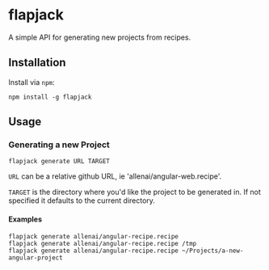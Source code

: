 flapjack
=======

A simple API for generating new projects from recipes.

## Installation

Install via `npm`:

```
npm install -g flapjack
```

## Usage

### Generating a new Project

```
flapjack generate URL TARGET
```

`URL` can be a relative github URL, ie 'allenai/angular-web.recipe'.  

`TARGET` is the directory where you'd like the project to be generated in.  If not specified it defaults to the current directory.

#### Examples

```
flapjack generate allenai/angular-recipe.recipe
flapjack generate allenai/angular-recipe.recipe /tmp
flapjack generate allenai/angular-recipe.recipe ~/Projects/a-new-angular-project
````